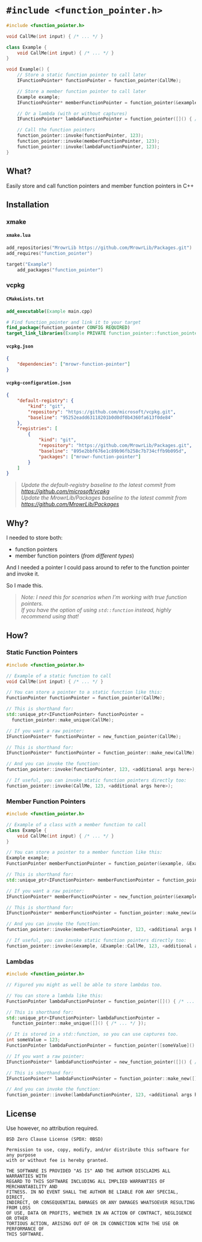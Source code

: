 # `#include <function_pointer.h>`

```cpp
#include <function_pointer.h>

void CallMe(int input) { /* ... */ }

class Example {
    void CallMe(int input) { /* ... */ }    
}

void Example() {
    // Store a static function pointer to call later
    IFunctionPointer* functionPointer = function_pointer(CallMe);

    // Store a member function pointer to call later
    Example example;
    IFunctionPointer* memberFunctionPointer = function_pointer(&example, &Example::CallMe);

    // Or a lambda (with or without captures)
    IFunctionPointer* lambdaFunctionPointer = function_pointer([]() { /* ... */ });

    // Call the function pointers
    function_pointer::invoke(functionPointer, 123);
    function_pointer::invoke(memberFunctionPointer, 123);
    function_pointer::invoke(lambdaFunctionPointer, 123);
}
```

## What?

Easily store and call function pointers and member function pointers in C++

## Installation

### xmake

#### `xmake.lua`

```lua
add_repositories("MrowrLib https://github.com/MrowrLib/Packages.git")
add_requires("function_pointer")

target("Example")
    add_packages("function_pointer")
```

### vcpkg

#### `CMakeLists.txt`

```cmake
add_executable(Example main.cpp)

# Find function_pointer and link it to your target
find_package(function_pointer CONFIG REQUIRED)
target_link_libraries(Example PRIVATE function_pointer::function_pointer)
```

#### `vcpkg.json`

```json
{
    "dependencies": ["mrowr-function-pointer"]
}
```

#### `vcpkg-configuration.json`

```json
{
    "default-registry": {
        "kind": "git",
        "repository": "https://github.com/microsoft/vcpkg.git",
        "baseline": "95252eadd63118201b0d0df0b4360fa613f0de84"
    },
    "registries": [
        {
            "kind": "git",
            "repository": "https://github.com/MrowrLib/Packages.git",
            "baseline": "895e2bbf676e1c89b96fb258c7b734cffb9b095d",
            "packages": ["mrowr-function-pointer"]
        }
    ]
}
```

> _Update the default-registry baseline to the latest commit from https://github.com/microsoft/vcpkg_  
> _Update the MrowrLib/Packages baseline to the latest commit from https://github.com/MrowrLib/Packages_

## Why?

I needed to store both:
- function pointers
- member function pointers (_from different types_)

And I needed a pointer I could pass around to refer to the function pointer and invoke it.

So I made this.

> _Note: I need this for scenarios when I'm working with true function pointers._  
> _If you have the option of using `std::function` instead, highly recommend using that!_

## How?

### Static Function Pointers

```cpp
#include <function_pointer.h>

// Example of a static function to call
void CallMe(int input) { /* ... */ }

// You can store a pointer to a static function like this:
FunctionPointer functionPointer = function_pointer(CallMe);

// This is shorthand for:
std::unique_ptr<IFunctionPointer> functionPointer =
  function_pointer::make_unique(CallMe);

// If you want a raw pointer:
IFunctionPointer* functionPointer = new_function_pointer(CallMe);

// This is shorthand for:
IFunctionPointer* functionPointer = function_pointer::make_new(CallMe);

// And you can invoke the function:
function_pointer::invoke(functionPointer, 123, <additional args here>);

// If useful, you can invoke static function pointers directly too:
function_pointer::invoke(CallMe, 123, <additional args here>);
```

### Member Function Pointers

```cpp
#include <function_pointer.h>

// Example of a class with a member function to call
class Example {
    void CallMe(int input) { /* ... */ }    
}

// You can store a pointer to a member function like this:
Example example;
FunctionPointer memberFunctionPointer = function_pointer(&example, &Example::CallMe);

// This is shorthand for:
std::unique_ptr<IFunctionPointer> memberFunctionPointer = function_pointer::make_unique(&example, &Example::CallMe);

// If you want a raw pointer:
IFunctionPointer* memberFunctionPointer = new_function_pointer(&example, &Example::CallMe);

// This is shorthand for:
IFunctionPointer* memberFunctionPointer = function_pointer::make_new(&example, &Example::CallMe);

// And you can invoke the function:
function_pointer::invoke(memberFunctionPointer, 123, <additional args here>);

// If useful, you can invoke static function pointers directly too:
function_pointer::invoke(&example, &Example::CallMe, 123, <additional args here>);
```

### Lambdas

```cpp
#include <function_pointer.h>

// Figured you might as well be able to store lambdas too.

// You can store a lambda like this:
FunctionPointer lambdaFunctionPointer = function_pointer([]() { /* ... */ });

// This is shorthand for:
std::unique_ptr<IFunctionPointer> lambdaFunctionPointer =
  function_pointer::make_unique([]() { /* ... */ });

// It is stored in a std::function, so you can use captures too.
int someValue = 123;
FunctionPointer lambdaFunctionPointer = function_pointer([someValue]() { /* ... */ });

// If you want a raw pointer:
IFunctionPointer* lambdaFunctionPointer = new_function_pointer([]() { /* ... */ });

// This is shorthand for:
IFunctionPointer* lambdaFunctionPointer = function_pointer::make_new([]() { /* ... */ });

// And you can invoke the function:
function_pointer::invoke(lambdaFunctionPointer, 123, <additional args here>);
```

## License

Use however, no attribution required.

```
BSD Zero Clause License (SPDX: 0BSD)

Permission to use, copy, modify, and/or distribute this software for any purpose
with or without fee is hereby granted.

THE SOFTWARE IS PROVIDED "AS IS" AND THE AUTHOR DISCLAIMS ALL WARRANTIES WITH
REGARD TO THIS SOFTWARE INCLUDING ALL IMPLIED WARRANTIES OF MERCHANTABILITY AND
FITNESS. IN NO EVENT SHALL THE AUTHOR BE LIABLE FOR ANY SPECIAL, DIRECT,
INDIRECT, OR CONSEQUENTIAL DAMAGES OR ANY DAMAGES WHATSOEVER RESULTING FROM LOSS
OF USE, DATA OR PROFITS, WHETHER IN AN ACTION OF CONTRACT, NEGLIGENCE OR OTHER
TORTIOUS ACTION, ARISING OUT OF OR IN CONNECTION WITH THE USE OR PERFORMANCE OF
THIS SOFTWARE.
```
